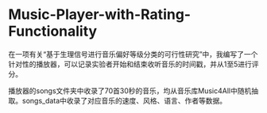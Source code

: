 # Music-Player-with-Rating-Functionality
在一项有关“基于生理信号进行音乐偏好等级分类的可行性研究”中，我编写了一个针对性的播放器，可以记录实验者开始和结束收听音乐的时间戳，并从1至5进行评分。

播放器的songs文件夹中收录了70首30秒的音乐，均从音乐库Music4All中随机抽取。songs_data中收录了对应音乐的速度、风格、语言、作者等数据。
